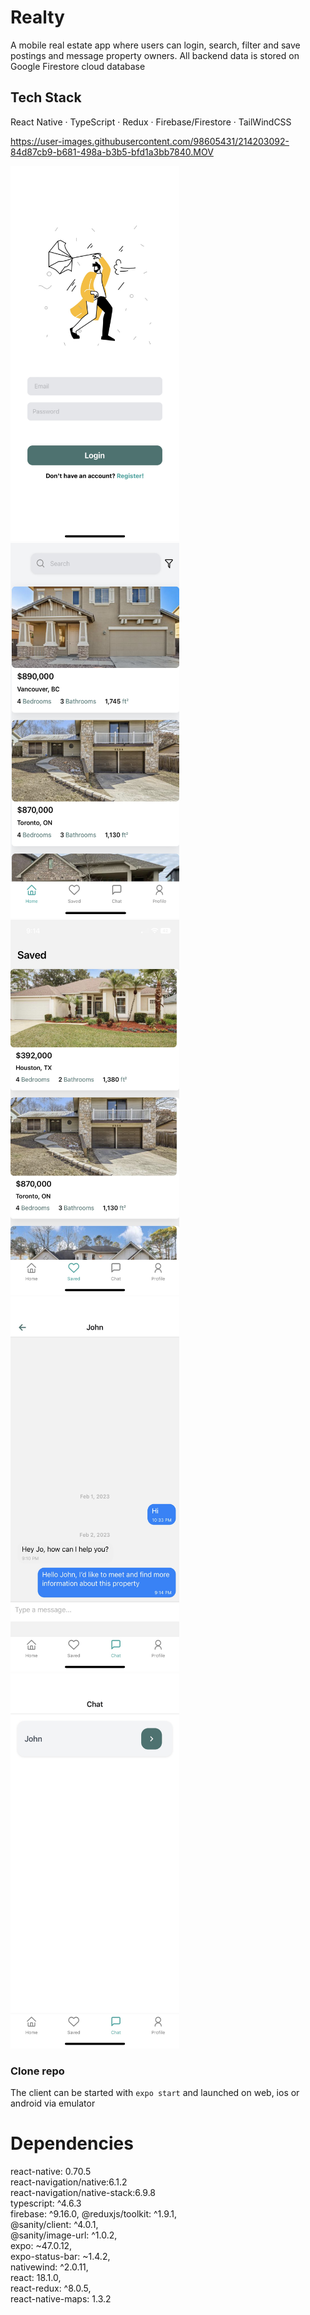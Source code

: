 # Realty

A mobile real estate app where users can login, search, filter and save postings and message property owners. All backend data is stored on Google Firestore cloud database

## Tech Stack

React Native · TypeScript · Redux · Firebase/Firestore · TailWindCSS

https://user-images.githubusercontent.com/98605431/214203092-84d87cb9-b681-498a-b3b5-bfd1a3bb7840.MOV

<img src="https://github.com/MHassan47/Realty/blob/master/assets/realty_login.JPG?raw=true" width="270" height="600" >
<img src="https://github.com/MHassan47/Realty/blob/master/assets/realty_home.JPG?raw=true" width="270" height="600" >
<img src="https://github.com/MHassan47/Realty/blob/master/assets/realty_saved.JPG?raw=true" width="270" height="600">
<img src="https://github.com/MHassan47/Realty/blob/master/assets/realty_messages.JPG?raw=true" width="270" height="600">
<img src="https://github.com/MHassan47/Realty/blob/master/assets/realty_chats.JPG?raw=true" width="270" height="600" >

### Clone repo

The client can be started with `expo start` and launched on web, ios or android via emulator

# Dependencies

react-native: 0.70.5  
react-navigation/native:6.1.2  
react-navigation/native-stack:6.9.8  
typescript: ^4.6.3  
firebase: ^9.16.0,
@reduxjs/toolkit: ^1.9.1,  
@sanity/client: ^4.0.1,  
@sanity/image-url: ^1.0.2,  
expo: ~47.0.12,  
expo-status-bar: ~1.4.2,  
nativewind: ^2.0.11,  
react: 18.1.0,  
react-redux: ^8.0.5,  
react-native-maps: 1.3.2
